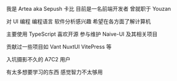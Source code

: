 <div class="inline-block text-left">

我是 Artea aka Sepush 卡比 目前是一名前端开发者 曾就职于 Youzan

对 UI 编程 编程语言 软件分析感兴趣 希望在各方面了解计算机

主要使用 TypeScript 喜欢开源 参与维护 Naive-UI 及其相关项目

贡献过一些项目如 Vant NuxtUI VitePress 等

入坑摄影不久的 A7C2 用户

有太多想要学习的东西 感觉智力不太够用

</div>
